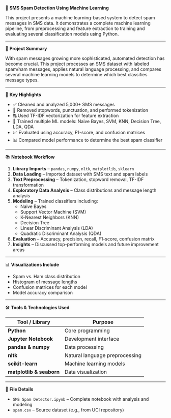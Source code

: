 📱 **SMS Spam Detection Using Machine Learning**

This project presents a machine learning-based system to detect spam messages in SMS data. It demonstrates a complete machine learning pipeline, from preprocessing and feature extraction to training and evaluating several classification models using Python.

---

📝 **Project Summary**

With spam messages growing more sophisticated, automated detection has become crucial. This project processes an SMS dataset with labeled spam/ham messages, applies natural language processing, and compares several machine learning models to determine which best classifies message types.

---

📌 **Key Highlights**

- ✅ Cleaned and analyzed 5,000+ SMS messages  
- 🧹 Removed stopwords, punctuation, and performed tokenization  
- 🔠 Used TF-IDF vectorization for feature extraction  
- 🧠 Trained multiple ML models: Naive Bayes, SVM, KNN, Decision Tree, LDA, QDA  
- 📈 Evaluated using accuracy, F1-score, and confusion matrices  
- 📊 Compared model performance to determine the best spam classifier

---

📚 **Notebook Workflow**

1. **Library Imports** – `pandas`, `numpy`, `nltk`, `matplotlib`, `sklearn`  
2. **Data Loading** – Imported dataset with SMS text and spam labels  
3. **Text Preprocessing** – Tokenization, stopword removal, TF-IDF transformation  
4. **Exploratory Data Analysis** – Class distributions and message length analysis  
5. **Modeling** – Trained classifiers including:  
   - Naive Bayes  
   - Support Vector Machine (SVM)  
   - K-Nearest Neighbors (KNN)  
   - Decision Tree  
   - Linear Discriminant Analysis (LDA)  
   - Quadratic Discriminant Analysis (QDA)  
6. **Evaluation** – Accuracy, precision, recall, F1-score, confusion matrix  
7. **Insights** – Discussed top-performing models and future improvement areas

---

📊 **Visualizations Include**

- Spam vs. Ham class distribution  
- Histogram of message lengths  
- Confusion matrices for each model  
- Model accuracy comparison

---

🛠️ **Tools & Technologies Used**

| Tool / Library | Purpose |
|----------------|---------|
| **Python** | Core programming |
| **Jupyter Notebook** | Development interface |
| **pandas & numpy** | Data processing |
| **nltk** | Natural language preprocessing |
| **scikit-learn** | Machine learning models |
| **matplotlib & seaborn** | Data visualization |

---

🧾 **File Details**

- `SMS Spam Detector.ipynb` – Complete notebook with analysis and modeling  
- `spam.csv` – Source dataset (e.g., from UCI repository)

